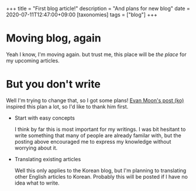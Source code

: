 +++
title = "First blog article!"
description = "And plans for new blog"
date = 2020-07-11T12:47:00+09:00
[taxonomies]
tags = ["blog"]
+++

# Moving blog, again
Yeah I know, I'm moving again. but trust me, this place will be *the place* for my upcoming articles.

# But you don't write
Well I'm trying to change that, so I got some plans! [Evan Moon's post (ko)](https://evan-moon.github.io/2019/09/28/how-do-i-write-postings/) inspired this plan a lot, so I'd like to thank him first.

- Start with easy concepts

  I think by far this is most important for my writings. I was bit hesitant to write something that many of people are already familar with, but the posting above encouraged me to express my knowledge without worrying about it.

- Translating existing articles

  Well this only applies to the Korean blog, but I'm planning to translating other English articles to Korean. Probably this will be posted if I have no idea what to write.